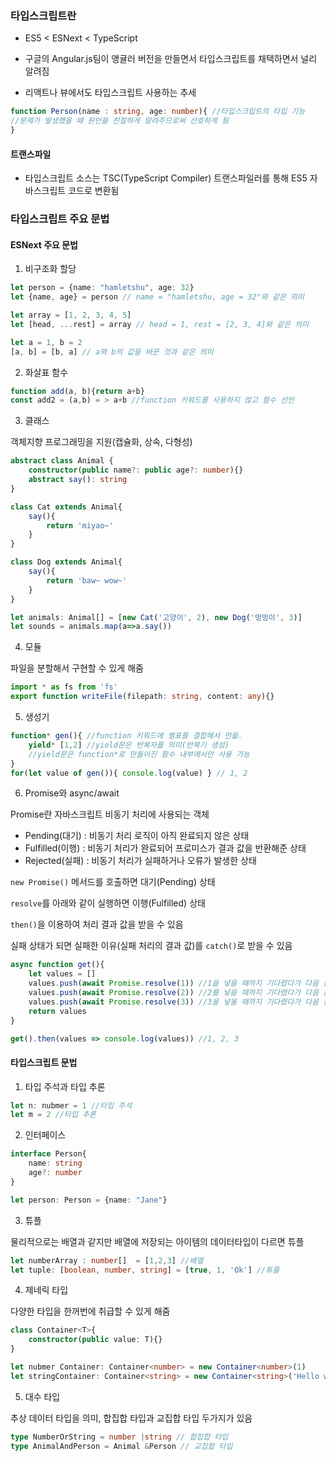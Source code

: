 ### 타입스크립트란

- ES5 < ESNext < TypeScript

- 구글의 Angular.js팀이 앵귤러 버전을 만들면서 타입스크립트를 채택하면서 널리 알려짐
- 리액트나 뷰에서도 타입스크립트 사용하는 추세



~~~typescript
function Person(name : string, age: number){ //타입스크립트의 타입 기능
//문제가 발생했을 때 원인을 친절하게 알려주므로써 선호하게 됨
}
~~~



#### 트랜스파일

- 타입스크립트 소스는 TSC(TypeScript Compiler) 트랜스파일러를 통해 ES5 자바스크립트 코드로 변환됨



### 타입스크립트 주요 문법

#### ESNext 주요 문법

1. 비구조화 할당

~~~typescript
let person = {name: "hamletshu", age: 32}
let {name, age} = person // name = "hamletshu, age = 32"와 같은 의미

let array = [1, 2, 3, 4, 5]
let [head, ...rest] = array // head = 1, rest = [2, 3, 4]와 같은 의미

let a = 1, b = 2
[a, b] = [b, a] // a와 b의 값을 바꾼 것과 같은 의미
~~~



2. 화살표 함수

~~~typescript
function add(a, b){return a+b}
const add2 = (a,b) = > a+b //function 키워드를 사용하지 않고 함수 선언
~~~



3. 클래스

객체지향 프로그래밍을 지원(캡슐화, 상속, 다형성)

~~~typescript
abstract class Animal {
	constructor(public name?: public age?: number){}
    abstract say(): string
}

class Cat extends Animal{
    say(){
        return 'miyao~'
    }
} 

class Dog extends Animal{
    say(){
        return 'baw~ wow~'
    }
}

let animals: Animal[] = [new Cat('고양이', 2), new Dog('멍멍이', 3)]
let sounds = animals.map(a=>a.say())
~~~



4. 모듈

파일을 분할해서 구현할 수 있게 해줌

~~~typescript
import * as fs from 'fs'
export function writeFile(filepath: string, content: any){}
~~~



5. 생성기

~~~typescript
function* gen(){ //function 키워드에 별표를 결합해서 만듦.
	yield* [1,2] //yield문은 반복자를 의미(반복기 생성)
    //yield문은 function*로 만들어진 함수 내부에서만 사용 가능
}
for(let value of gen()){ console.log(value) } // 1, 2
~~~



6. Promise와 async/await

Promise란 자바스크립트 비동기 처리에 사용되는 객체

- Pending(대기) : 비동기 처리 로직이 아직 완료되지 않은 상태
- Fulfilled(이행) : 비동기 처리가 완료되어 프로미스가 결과 값을 반환해준 상태
- Rejected(실패) : 비동기 처리가 실패하거나 오류가 발생한 상태



`new Promise()` 메서드를 호출하면 대기(Pending) 상태

`resolve`를 아래와 같이 실행하면 이행(Fulfilled) 상태

`then()`을 이용하여 처리 결과 값을 받을 수 있음

실패 상태가 되면 실패한 이유(실패 처리의 결과 값)를 `catch()`로 받을 수 있음



~~~typescript
async function get(){
	let values = []
	values.push(await Promise.resolve(1)) //1을 넣을 때까지 기다렸다가 다음 문장실행
    values.push(await Promise.resolve(2)) //2를 넣을 때까지 기다렸다가 다음 문장실행
    values.push(await Promise.resolve(3)) //3을 넣을 때까지 기다렸다가 다음 문장실행
    return values
}

get().then(values => console.log(values)) //1, 2, 3
~~~



#### 타입스크립트 문법

1. 타입 주석과 타입 추론

~~~typescript
let n: nubmer = 1 //타입 주석
let m = 2 //타입 추론
~~~



2. 인터페이스

~~~typescript
interface Person{
	name: string
	age?: number
}

let person: Person = {name: "Jane"}
~~~



3. 튜플

물리적으로는 배열과 같지만 배열에 저장되는 아이템의 데이터타입이 다르면 튜플

~~~typescript
let numberArray : number[]  = [1,2,3] //배열
let tuple: [boolean, number, string] = [true, 1, 'Ok'] //튜플
~~~



4. 제네릭 타입

다양한 타입을 한꺼번에 취급할 수 있게 해줌

~~~typescript
class Container<T>{
	constructor(public value: T){}
}

let nubmer Container: Container<number> = new Container<number>(1)
let stringContainer: Container<string> = new Container<string>('Hello world')
~~~



5. 대수 타입

추상 데이터 타입을 의미, 합집합 타입과 교집합 타입 두가지가 있음

~~~typescript
type NumberOrString = number |string // 합집합 타입
type AnimalAndPerson = Animal &Person // 교집합 타입
~~~

